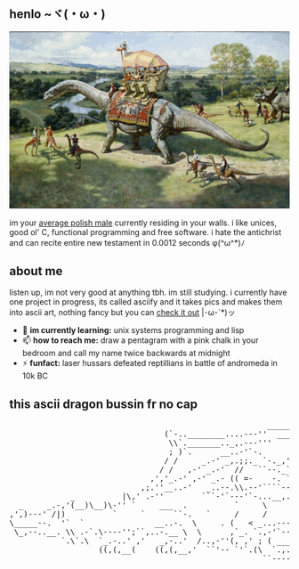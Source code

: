 ## henlo ~ヾ(・ω・)

![dinosaurs](./gfx/dinozaury.gif)

im your [average polish male](https://pbs.twimg.com/media/EqjiM2bXYAA5d78.jpg)
currently residing in your walls. i like unices, good ol' C, functional
programming and free software. i hate the antichrist and can recite entire new
testament in 0.0012 seconds φ(^ω^*)ﾉ

## about me

listen up, im not very good at anything tbh. im still studying. i currently
have one project in progress, its called asciify and it takes pics and makes
them into ascii art, nothing fancy but you can
[check it out](https://github.com/duszku/asciify)
|･ω･`*)ッ

 - 🌱 **im currently learning:** unix systems programming and lisp
 - 📫 **how to reach me:** draw a pentagram with a pink chalk in your bedroom
 and call
 my name twice backwards at midnight
 - ⚡ **funfact:** laser hussars defeated reptillians in battle of andromeda in
 10k BC

## this ascii dragon bussin fr no cap
<pre>
                                                       ____________
                                 (`-..________....---''  ____..._.-`
                                  \\`._______.._,.---'''     ,'
                                  ; )`.      __..-'`-.      /
                                 / /     _.-' _,.;;._ `-._,'
                                / /   ,-' _.-'  //   ``--._``._
                              ,','_.-' ,-' _.- (( =-    -. `-._`-._____
                            ,;.''__..-'   _..--.\\.--'````--.._``-.`-._`.
             _          |\,' .-''        ```-'`---'`-...__,._  ``-.`-.`-.`.
  _     _.-,'(__)\__)\-'' `     ___  .          `     \      `--._
,',)---' /|)          `     `      ``-.   `     /     /     `     `-.
\_____--.  '`  `               __..-.  \     . (   < _...-----..._   `.
 \_,--..__. \\ .-`.\----'';``,..-.__ \  \      ,`_. `.,-'`--'`---''`.  )
           `.\`.\  `_.-..' ,'   _,-..'  /..,-''(, ,' ; ( _______`___..'__
                   ((,(,__(    ((,(,__,'  ``'-- `'`.(\  `.,..______   SSt
                                                      ``--------..._``--.__
</pre>
